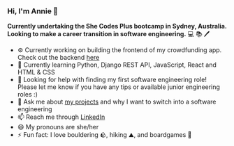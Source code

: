 ### Hi, I'm Annie 👋 

**Currently undertaking the She Codes Plus bootcamp in Sydney, Australia. Looking to make a career transition in software engineering.** :computer: :books: :pen:

- :gear: Currently working on building the frontend of my crowdfunding app. Check out the backend [here](https://github.com/AnnieL1/RestAPI-She_Codes_Plus)
- 🌱 Currently learning Python, Django REST API, JavaScript, React and HTML & CSS
- :pray: Looking for help with finding my first software engineering role! Please let me know if you have any tips or available junior engineering roles :) 
- 💬 Ask me about [my projects](https://github.com/AnnieL1?tab=repositories) and why I want to switch into a software engineering 
- 📫 Reach me through [LinkedIn](https://www.linkedin.com/in/annie-liang)
- 😄 My pronouns are she/her
- ⚡ Fun fact: I love bouldering :rock:, hiking :mountain:, and boardgames :game_die:	

<!--
**AnnieL1/AnnieL1** is a ✨ _special_ ✨ repository because its `README.md` (this file) appears on your GitHub profile.

Here are some ideas to get you started:

- 🔭 I’m currently working on ...
- 🌱 I’m currently learning ...
- 👯 I’m looking to collaborate on ...
- 🤔 I’m looking for help with ...
- 💬 Ask me about ...
- 📫 How to reach me: ...
- 😄 Pronouns: ...
- ⚡ Fun fact: ...
-->
